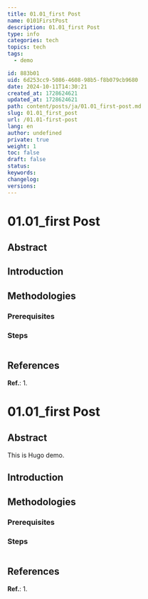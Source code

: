 ```yaml
---
title: 01.01_first Post
name: 0101FirstPost
description: 01.01_first Post
type: info
categories: tech
topics: tech
tags: 
  - demo

id: 883b01
uid: 6d253cc9-5086-4608-98b5-f8b079cb9680
date: 2024-10-11T14:30:21
created_at: 1728624621
updated_at: 1728624621
path: content/posts/ja/01.01_first-post.md
slug: 01.01_first_post
url: /01.01-first-post
lang: en
author: undefined
private: true
weight: 1
toc: false
draft: false
status: 
keywords: 
changelog: 
versions: 
---
```


# 01.01_first Post



## Abstract




## Introduction




## Methodologies

### Prerequisites



### Steps



```

```


## References
**Ref.**: 
1. 


[^1]: 

# 01.01_first Post



## Abstract

This is Hugo demo.


## Introduction




## Methodologies

### Prerequisites



### Steps



```

```


## References
**Ref.**: 
1. 


[^1]: 
